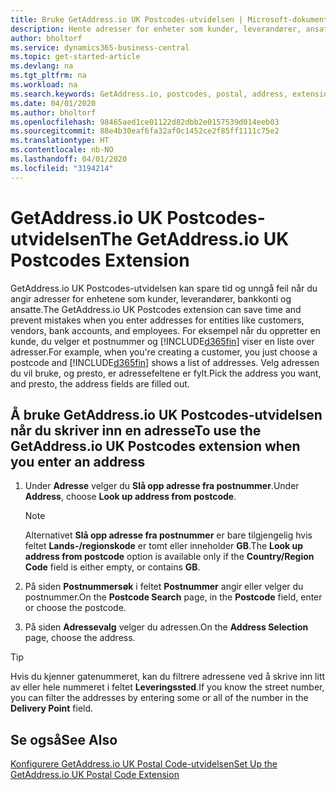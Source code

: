 ```yaml
---
title: Bruke GetAddress.io UK Postcodes-utvidelsen | Microsoft-dokumentasjon
description: Hente adresser for enheter som kunder, leverandører, ansatte og banker i Storbritannia fra GetAddress.io-tjenesten.
author: bholtorf
ms.service: dynamics365-business-central
ms.topic: get-started-article
ms.devlang: na
ms.tgt_pltfrm: na
ms.workload: na
ms.search.keywords: GetAddress.io, postcodes, postal, address, extension
ms.date: 04/01/2020
ms.author: bholtorf
ms.openlocfilehash: 98465aed1ce01122d82dbb2e0157539d014eeb03
ms.sourcegitcommit: 88e4b30eaf6fa32af0c1452ce2f85ff1111c75e2
ms.translationtype: HT
ms.contentlocale: nb-NO
ms.lasthandoff: 04/01/2020
ms.locfileid: "3194214"
---
```

# <a name="the-getaddressio-uk-postcodes-extension"></a><span data-ttu-id="f1eaa-103">GetAddress.io UK Postcodes-utvidelsen</span><span class="sxs-lookup"><span data-stu-id="f1eaa-103">The GetAddress.io UK Postcodes Extension</span></span>
<span data-ttu-id="f1eaa-104">GetAddress.io UK Postcodes-utvidelsen kan spare tid og unngå feil når du angir adresser for enhetene som kunder, leverandører, bankkonti og ansatte.</span><span class="sxs-lookup"><span data-stu-id="f1eaa-104">The GetAddress.io UK Postcodes extension can save time and prevent mistakes when you enter addresses for entities like customers, vendors, bank accounts, and employees.</span></span> <span data-ttu-id="f1eaa-105">For eksempel når du oppretter en kunde, du velger et postnummer og [!INCLUDE[d365fin](includes/d365fin_md.md)] viser en liste over adresser.</span><span class="sxs-lookup"><span data-stu-id="f1eaa-105">For example, when you're creating a customer, you just choose a postcode and [!INCLUDE[d365fin](includes/d365fin_md.md)] shows a list of addresses.</span></span> <span data-ttu-id="f1eaa-106">Velg adressen du vil bruke, og presto, er adressefeltene er fylt.</span><span class="sxs-lookup"><span data-stu-id="f1eaa-106">Pick the address you want, and presto, the address fields are filled out.</span></span>  

## <a name="to-use-the-getaddressio-uk-postcodes-extension-when-you-enter-an-address"></a><span data-ttu-id="f1eaa-107">Å bruke GetAddress.io UK Postcodes-utvidelsen når du skriver inn en adresse</span><span class="sxs-lookup"><span data-stu-id="f1eaa-107">To use the GetAddress.io UK Postcodes extension when you enter an address</span></span>
1. <span data-ttu-id="f1eaa-108">Under **Adresse** velger du **Slå opp adresse fra postnummer**.</span><span class="sxs-lookup"><span data-stu-id="f1eaa-108">Under **Address**, choose **Look up address from postcode**.</span></span>  

    > [!NOTE]  
    >   <span data-ttu-id="f1eaa-109">Alternativet **Slå opp adresse fra postnummer** er bare tilgjengelig hvis feltet **Lands-/regionskode** er tomt eller inneholder **GB**.</span><span class="sxs-lookup"><span data-stu-id="f1eaa-109">The **Look up address from postcode** option is available only if the **Country/Region Code** field is either empty, or contains **GB**.</span></span>
2. <span data-ttu-id="f1eaa-110">På siden **Postnummersøk** i feltet **Postnummer** angir eller velger du postnummer.</span><span class="sxs-lookup"><span data-stu-id="f1eaa-110">On the **Postcode Search** page, in the **Postcode** field, enter or choose the postcode.</span></span>  
3. <span data-ttu-id="f1eaa-111">På siden **Adressevalg** velger du adressen.</span><span class="sxs-lookup"><span data-stu-id="f1eaa-111">On the **Address Selection** page, choose the address.</span></span>  

> [!TIP]  
>   <span data-ttu-id="f1eaa-112">Hvis du kjenner gatenummeret, kan du filtrere adressene ved å skrive inn litt av eller hele nummeret i feltet **Leveringssted**.</span><span class="sxs-lookup"><span data-stu-id="f1eaa-112">If you know the street number, you can filter the addresses by entering some or all of the number in the **Delivery Point** field.</span></span>


## <a name="see-also"></a><span data-ttu-id="f1eaa-113">Se også</span><span class="sxs-lookup"><span data-stu-id="f1eaa-113">See Also</span></span>
[<span data-ttu-id="f1eaa-114">Konfigurere GetAddress.io UK Postal Code-utvidelsen</span><span class="sxs-lookup"><span data-stu-id="f1eaa-114">Set Up the GetAddress.io UK Postal Code Extension</span></span>](LocalFunctionality/UnitedKingdom/uk-setup-postal-code-service.md)
